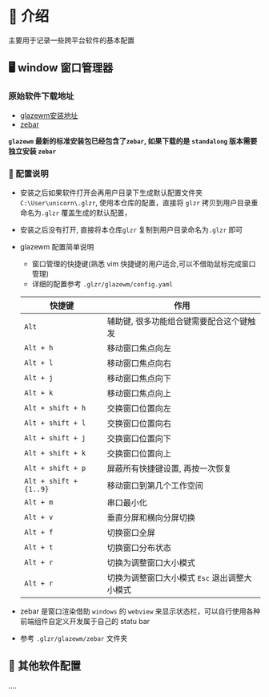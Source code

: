 # 📖 介绍

主要用于记录一些跨平台软件的基本配置

## 🖥️ window 窗口管理器

### 原始软件下载地址

- [glazewm安装地址](https://github.com/glzr-io/glazewm/releases/tag/v3.5.0)
- [zebar](https://github.com/glzr-io/zebar/releases/tag/v2.4.0)

__`glazewm` 最新的标准安装包已经包含了`zebar`, 如果下载的是 `standalong` 版本需要独立安装 `zebar`__


### 🦄 配置说明

- 安装之后如果软件打开会再用户目录下生成默认配置文件夹 `C:\User\unicorn\.glzr`, 使用本仓库的配置，直接将 `glzr` 拷贝到用户目录重命名为`.glzr` 覆盖生成的默认配置，
- 安装之后没有打开, 直接将本仓库`glzr` 复制到用户目录命名为`.glzr` 即可


- glazewm 配置简单说明

  - 窗口管理的快捷键(熟悉 vim 快捷键的用户适合,可以不借助鼠标完成窗口管理)
  - 详细的配置参考 `.glzr/glazewm/config.yaml`

  | 快捷键  | 作用 |  
  | ------------- | -------------- |
  | `Alt` | 辅助键, 很多功能组合键需要配合这个键触发 | 
  | `Alt + h` | 移动窗口焦点向左 |
  | `Alt + l` | 移动窗口焦点向右 |
  | `Alt + j` | 移动窗口焦点向下 |
  | `Alt + k`| 移动窗口焦点向上 | 
  | `Alt + shift + h` | 交换窗口位置向左 |
  | `Alt + shift + l` | 交换窗口位置向右 |
  | `Alt + shift + j` | 交换窗口位置向下 |
  | `Alt + shift + k` | 交换窗口位置向上 |
  | `Alt + shift + p` | 屏蔽所有快捷键设置, 再按一次恢复 |
  | `Alt + shift + {1..9}` | 移动窗口到第几个工作空间 |
  | `Alt + m` | 串口最小化 |
  | `Alt + v` | 垂直分屏和横向分屏切换 |
  | `Alt + f` | 切换窗口全屏 |
  | `Alt + t` | 切换窗口分布状态 |
  | `Alt + r` | 切换为调整窗口大小模式 |
  | `Alt + r` | 切换为调整窗口大小模式  `Esc` 退出调整大小模式 |

- zebar 是窗口渲染借助 `windows` 的 `webview` 来显示状态栏，可以自行使用各种前端组件自定义开发属于自己的 statu bar
- 参考 `.glzr/glazewm/zebar` 文件夹

## 🧰 其他软件配置

....
